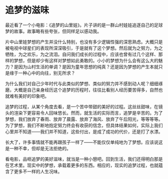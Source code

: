 # 追梦的滋味

最近看了一个小电影：《追梦的山里娃》。片子讲的是一群山村娃娃追逐自己的足球梦的故事。故事略有些夸张，但同样足以感动我。
 
片中山里娃梦想的产生并没什么特别，也没有多少逻辑性强的深思熟虑。大概只是被电视中球星们的表现所深深吸引，于是就有了这个梦想。然后就为之努力，为之牺牲，为之欢乐，为之流泪。自问我们成长的过程中，应该也曾有过几个这样、那样的梦想，但是却少有这样对梦想如此勇敢的。小小的梦想为什么会有这么大的魅力？是因为山村生活的单调？是因为童年思想的纯真？还是因为梦想的产生本就只是缘于一种心中的向往，别无所求？
 
为什么我们对自己少年时代与此类似的梦想、类似的努力并不感到动人呢？细细琢磨，大概是自己亲身经历这个追梦的历程时，往往比看别人经历要苦得多，自然也就难有美好的印象吧。
 
追梦的过程，从某个角度去看，是一个苦中带甜的美好的过程。这丝丝甜味，在镜头的渲染下更容易令人回味悠长。然而，就生活的实际而言，追梦是辛苦的。为了梦想，我们放弃了春雨、放弃了晨露、放弃了海风、放弃了午后阳光，等等等等。为了梦想，我们不断地抱定努力终会有收获的信念，但具体结果如何，实际上我们心里并不知道——我们并不知道，这些付出，是成了成功的代价，还是打了水漂。
 
长大了，许多事情就不能再跟孩子一样了——不能仅仅单纯地为了梦想。应该说这是一种不幸，但却是无法拒绝的。
 
看电影，品咂追梦的美好滋味，就当是一种小憩吧。回到生活，我们还得明白那是在艺术里。现实中的梦想，承载着更多的东西。相应的，现实的追梦过程，也就蕴含了更多不一样的人生况味。